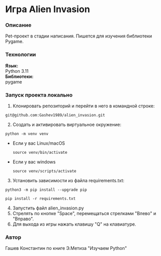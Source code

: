 # Игра Аlien Invasion
### Описание
Pet-проект в стадии написания. Пишется для изучения библиотеки Pygame.
### Технологии
**Язык:**  
Python 3.11  
**Библиотеки:**  
pygame
### Запуск проекта локально
1. Клонировать репозиторий и перейти в него в командной строке:
```
git@github.com:Gashev1989/alien_invasion.git
```
2. Cоздать и активировать виртуальное окружение:
```
python -m venv venv
```
* Если у вас Linux/macOS
    ```
    source venv/bin/activate
    ```
* Если у вас windows
    ```
    source venv/scripts/activate
    ```
3. Установить зависимости из файла requirements.txt:
```
python3 -m pip install --upgrade pip
```
```
pip install -r requirements.txt
```
4. Запустить файл alien_invasion.py
5. Стрелять по кнопке "Space", перемещаться стрелками "Влево" и "Вправо".
6. Для выхода из игры нажать клавишу "Q" на клавиатуре.
### Автор
Гашев Константин по книге Э.Метиза "Изучаем Python"